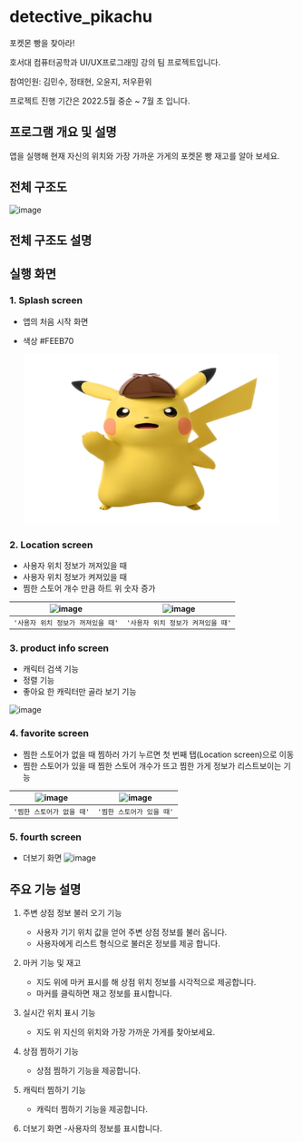 # detective_pikachu
포켓몬 빵을 찾아라!

호서대 컴퓨터공학과 UI/UX프로그래밍 강의 팀 프로젝트입니다.

참여인원: 김민수, 정태현, 오윤지, 저우환위

프로젝트 진행 기간은 2022.5월 중순 ~ 7월 초 입니다.

## 프로그램 개요 및 설명
앱을 실행해 현재 자신의 위치와 가장 가까운 가게의 포켓몬 빵 재고를 알아 보세요.
## 전체 구조도
![image](https://github.com/Pushedsu/PetCareService-client/assets/109027302/c14331a3-782f-4002-8ec0-82caaabc1021)

## 전체 구조도 설명

## 실행 화면

### 1. Splash screen
   - 앱의 처음 시작 화면
   - 색상 #FEEB70
     
     <img src="images/splash1.png" width="450px" height="300px" title="px(픽셀) 크기 설정" alt="RubberDuck"></img><br/>

### 2. Location screen
   - 사용자 위치 정보가 꺼져있을 때
   - 사용자 위치 정보가 켜져있을 때
   - 찜한 스토어 개수 만큼 하트 위 숫자 증가

| ![image](https://github.com/Pushedsu/object_crowding_alarm_program/assets/109027302/dd96fcf2-edc5-49f0-bccd-8b417dbb4d87) | ![image](https://github.com/Pushedsu/object_crowding_alarm_program/assets/109027302/39a72cee-e159-44f0-ac0c-4d46c2cfef85) |
|:-------------------------------------------------------------------------------------------------------------------------:|:---------------------------------------------------------------------------------------------:|
|     `'사용자 위치 정보가 꺼져있을 때'`  |     `'사용자 위치 정보가 켜져있을 때'`  |

### 3. product info screen
   - 캐릭터 검색 기능
   - 정렬 기능
   - 좋아요 한 캐릭터만 골라 보기 기능 

![image](https://github.com/Pushedsu/PetCareService-client/assets/109027302/97562505-08f4-4b64-b179-9dc991c338d3)

### 4. favorite screen
   - 찜한 스토어가 없을 때 찜하러 가기 누르면 첫 번째 탭(Location screen)으로 이동
   - 찜한 스토어가 있을 때 찜한 스토어 개수가 뜨고 찜한 가게 정보가 리스트보이는 기능

| ![image](https://github.com/Pushedsu/PetCareService-client/assets/109027302/bf63be39-86df-4016-a2bf-689de7750dfc) | ![image](https://github.com/Pushedsu/PetCareService-client/assets/109027302/39a75922-d9a8-4927-9c9f-f93aa2c21c08) |
|:-------------------------------------------------------------------------------------------------------------------------:|:---------------------------------------------------------------------------------------------:|
|     `'찜한 스토어가 없을 때'`  |     `'찜한 스토어가 있을 때'`  |

### 5. fourth screen
   - 더보기 화면
![image](https://github.com/Pushedsu/PetCareService-client/assets/109027302/f119613e-a568-485a-b58a-d01fd43271aa)

## 주요 기능 설명
1. 주변 상점 정보 불러 오기 기능
   - 사용자 기기 위치 값을 얻어 주변 상점 정보를 불러 옵니다.
   - 사용자에게 리스트 형식으로 불러온 정보를 제공 합니다.

2. 마커 기능 및 재고 
   - 지도 위에 마커 표시를 해 상점 위치 정보를 시각적으로 제공합니다.
   - 마커를 클릭하면 재고 정보를 표시합니다.

3. 실시간 위치 표시 기능
   - 지도 위 지신의 위치와 가장 가까운 가게를 찾아보세요.
   
4. 상점 찜하기 기능
   - 상점 찜하기 기능을 제공합니다.
   
5. 캐릭터 찜하기 기능
   - 캐릭터 찜하기 기능을 제공합니다.

6. 더보기 화면
   -사용자의 정보를 표시합니다.


